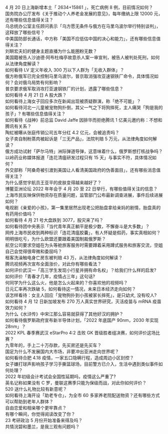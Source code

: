 4 月 20 日上海新增本土「 2634+15861 」，死亡病例 8 例，目前情况如何？  
国务院办公厅发布《关于推动个人养老金发展的意见》，每年缴纳上限 12000 元，还有哪些信息值得关注？  
乌总统办公室主任顾问表示「乌方愿无条件与俄方在马里乌波尔举行特别谈判」，这释放了哪些信号？  
中美国防部长通话，中方称「美国不应低估中国的决心和能力」，还有哪些信息值得关注？  
刘畊宏夫妇的健身主题直播为什么能圈粉无数？  
美国籍被告人沙迪德·阿布杜梅亭故意杀人案一审宣判，被告人被判处死刑，如何从法律角度解读？  
如何看待 LV 定义年收入 300 万以下人群为「无收入群体」？  
俄方称俄军已完全控制马里乌波尔，普京取消强攻亚速钢铁厂命令，具体情况如何？会对俄乌局势有何影响？  
普京要求俄军取消攻打亚速钢铁厂的计划，透露了哪些信息？  
如何看待 4 月 21 日 A 股大跌？  
如何看待上海女子回应多次在新闻出现被质疑群演，称「绝不可能」？  
如何看待河北一儿童被宠物狗扑倒，其父一气之下将狗摔死，主人痛哭「狗是我的孩子」? 有哪些信息值得关注？  
如何看待《战神》前总监 David Jaffe 因排华而拒绝腾讯 1 亿美元邀约称：不想和腾讯有关系？  
陶虹被曝从张庭传销公司五年分红 4.2 亿元，会被追责吗？  
女子卖自制粉蒸肉被起诉是「三无产品」，法院判赔 5 万元，从法律角度如何解读？  
俄方成功试射「萨尔马特」洲际弹道导弹，这意味着什么，俄罗斯想打核战争吗？  
以岭药业称媒体报道「连花清瘟研发过程只有 15 天」与事实不符，具体情况如何？  
外交部称「阿桑奇被引渡到美国让人看清美国政府的伪善面目」，还有哪些消息值得关注？  
为什么感觉宇航员王亚平的皮肤变得越来越好了？  
博鳌亚洲论坛 2022 年年会于 4 月 20 至 22 日举行，有哪些值得关注的信息？  
上海市民反映保供物资存在质量问题，监管部门公布最新调查进展，事件后续进展如何？  
电视剧《亲爱的小孩》，第一集里居然出现老公把胎盘拿给亲妈的剧情，胎盘真的有药用价值吗？  
如何看待 4 月 21 号大盘跌到 3077，股灾来了吗？  
如何看待团中央表示「当代青年真正躺平是极少数，不懈奋斗是大多数」？  
网传上海市民收到两种标识「连花清瘟胶囊」，有人怀疑是假药，事实真相如何？  
明明很吃亏，为什么欧盟还要跟着美国制裁俄罗斯？  
航空公司要求空姐在为头等舱旅客服务时需要蹲着采用蹲式服务和旅客交流，空姐自己会觉得很卑微和委屈吗？  
租客洗澡触电身亡房东被判赔 43 万，从法律角度如何解读？  
腾讯视频再次宣布全面涨价，对此你有哪些看法？  
如何评价武汉一「高三学生发现小行星并拥有命名权」？给我们什么样的启发?  
如何评价「青春才几年，疫情占三年」这句话?  
何同学为什么这么火，他是怎么火起来的？你喜欢他的视频吗？  
日元汇率再次跌破 5，如何看待这一情况，未来日本经济走向如何？  
该怎样看待：女主人回应「宠物狗扑到小孩被家长摔死」，是只幼犬, 没有咬人?  
如何看待 4 月 12 日新加坡发布 270 万人真实世界研究，灭活疫苗与 mRNA 疫苗效力如何？  
为什么《水浒传》中宋江那么容易就获得了其他好汉的拥护？  
如何看待俄罗斯政府宣布新半导体计划，「2022 年底国产 90nm，2030 年实现 28nm」？  
2022 KPL 春季赛武汉 eStarPro 4:2 击败 GK 晋级胜者组决赛，如何评价这场比赛？  
九零年的，手上二十万存款，先买房还是先买车？  
国足为什么不发展国内大市场，非要冲出亚洲走向世界呢？  
如何看待合肥 4.18 疫情，一家五口隐瞒行程，造成周边小区封控？  
女子嫌打球声影响孩子学习手撕篮球场，目前警方已介入，生活中遇到类似事件如何处理？  
2022 年初级会计考试会全国性延期吗，疫情这么严重了?  
英名记称如果没有 C 罗，曼联这赛季只能为保级而战，对此你如何评价？  
520 送什么礼物比较有新意呢？  
如何看待上海开设「助老专仓」，为全市 60 多家养老院配送物资？还有哪些方式可以帮助到老年人群体？  
自由恋爱和相亲哪个更牢靠点？  
有哪个瞬间，你觉得阅读改变了你？  
23 考研政治 5 月份开始准备来得及吗？  
共情浣碧和墨兰，是我三观有问题吗？  
